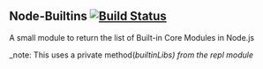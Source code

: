 ## Node-Builtins [![Build Status](https://travis-ci.org/lholmquist/node-builtins.svg?branch=master)](https://travis-ci.org/lholmquist/node-builtins)

A small module to return the list of Built-in Core Modules in Node.js

_note: This uses a private method(_builtinLibs) from the repl module_

